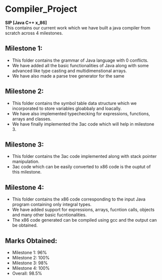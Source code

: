 # Compiler_Project 
**SIP [Java C++ x_86]**</br>
This contains our current work which we have built a java compiler from scratch across 4 milestones.</br>
## Milestone 1:
* This folder contains the grammar of Java language with 0 conflicts. 
* We have added all the basic functionalities of Java along with some advanced like type casting and multidimenstional arrays. 
* We have also made a parse tree generator for the same</br>
## Milestone 2:
* This folder contains the symbol table data structure which we incorporated to store variables gloabbaly and loacally.
* We have also implemented typechecking for expressions, functions, arrays and classes.
* We have finally implemented the 3ac code which will help in milestone 3.
## Milestone 3:
* This folder contains the 3ac code implemented along with stack pointer manipulation.
* 3ac code which can be easily converted to x86 code is the ouptut of this milestone.
## Milestone 4:
* This folder contains the x86 code corresponding to the input Java program containing only integral types.
* We have added support for expressions, arrays, fucntion calls, objects and many other basic fucntionalities.
* The x86 code generated can be compiled using gcc and the output can be obtained.

## Marks Obtained:
* Milestone 1: 96%
* Milestone 2: 100%
* Milestone 3: 98%
* Milestone 4: 100%
* Overall: 98.5%

